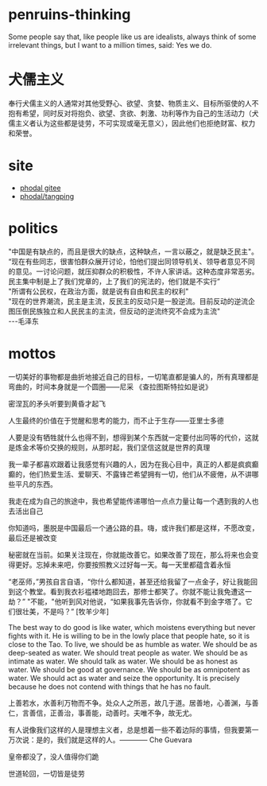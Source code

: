 # penruins-thinking
Some people say that, like people like us are idealists, always think of some irrelevant things, but I want to a million times, said: Yes we do.

# 犬儒主义
奉行犬儒主义的人通常对其他受野心、欲望、贪婪、物质主义、目标所驱使的人不抱有希望，同时反对将抱负、欲望、贪欲、刺激、功利等作为自己的生活动力（犬儒主义者认为这些都是徒劳，不可实现或毫无意义），因此他们也拒绝财富、权力和荣誉。


# site
- [phodal gitee](https://gitee.com/phodal)
- [phodal/tangping](https://github.com/phodal/tangping)

# politics
"中国是有缺点的，而且是很大的缺点，这种缺点，一言以蔽之，就是缺乏民主"。<br>
“现在有些同志，很害怕群众展开讨论，怕他们提出同领导机关、领导者意见不同的意见。一讨论问题，就压抑群众的积极性，不许人家讲话。这种态度非常恶劣。民主集中制是上了我们党章的，上了我们的宪法的，他们就是不实行”<br>
"所谓有公民权，在政治方面，就是说有自由和民主的权利"<br>
"现在的世界潮流，民主是主流，反民主的反动只是一股逆流。目前反动的逆流企图压倒民族独立和人民民主的主流，但反动的逆流终究不会成为主流"<br>
---毛泽东

# mottos
一切美好的事物都是曲折地接近自己的目标，一切笔直都是骗人的，所有真理都是弯曲的，时间本身就是一个圆圈——尼采 《查拉图斯特拉如是说》

密涅瓦的矛头听要到黄昏才起飞

人生最终的价值在于觉醒和思考的能力，而不止于生存——亚里士多德

人要是没有牺牲就什么也得不到，想得到某个东西就一定要付出同等的代价，这就是炼金术等价交换的规则，从那时起，我们坚信这就是世界的真理

我一辈子都喜欢跟着让我感觉有兴趣的人，因为在我心目中，真正的人都是疯疯癫癫的，他们热爱生活、爱聊天、不露锋芒希望拥有一切，他们从不疲倦，从不讲哪些平凡的东西。

我走在成为自己的旅途中，我也希望能传递哪怕一点点力量让每一个遇到我的人也去活出自己

你知道吗，墨脱是中国最后一个通公路的县。嗨，或许我们都是这样，不愿改变，最后还是被改变

秘密就在当前。如果关注现在，你就能改善它。如果改善了现在，那么将来也会变得更好。忘掉未来吧，你要按照教义过好每一天。每一天里都蕴含着永恒

“老巫师，”男孩自言自语，“你什么都知道，甚至还给我留了一点金子，好让我能回到这个教堂。看到我衣衫褴褛地跑回去，那修士都笑了。你就不能让我免遭这一劫？”
"不能，"他听到风对他说，“如果我事先告诉你，你就看不到金字塔了。它们很壮美，不是吗？” [牧羊少年]


The best way to do good is like water, which moistens everything but never fights with it. He is willing to be in the lowly place that people hate, so it is close to the Tao. To live, we should be as humble as water. We should be as deep-seated as water. We should treat people as water. We should be as intimate as water. We should talk as water. We should be as honest as water. We should be good at governance. We should be as omnipotent as water. We should act as water and seize the opportunity. It is precisely because he does not contend with things that he has no fault.

上善若水，水善利万物而不争。处众人之所恶，故几于道。居善地，心善渊，与善仁，言善信，正善治，事善能，动善时。夫唯不争，故无尤。

有人说像我们这样的人是理想主义者，总是想着一些不着边际的事情，但我要第一万次说：是的，我们就是这样的人。———— Che Guevara

皇帝都没了，没人值得你们跪

世道轮回，一切皆是徒劳

